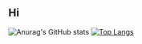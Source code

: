 ## Hi
![Anurag's GitHub stats](https://github-readme-stats.vercel.app/api?username=MLCluanchar&count_private=true&include_all_commits=true)
[![Top Langs](https://github-readme-stats.vercel.app/api/top-langs/?username=MLCluanchar&layout=compact)](https://github.com/anuraghazra/github-readme-stats)
<!--
**MLCluanchar/MLCluanchar** is a ✨ _special_ ✨ repository because its `README.md` (this file) appears on your GitHub profile.

Here are some ideas to get you started:

- 🔭 I’m currently working on ...
- 🌱 I’m currently learning ...
- 👯 I’m looking to collaborate on ...
- 🤔 I’m looking for help with ...
- 💬 Ask me about ...
- 📫 How to reach me: ...
- 😄 Pronouns: ...
- ⚡ Fun fact: ...
-->
